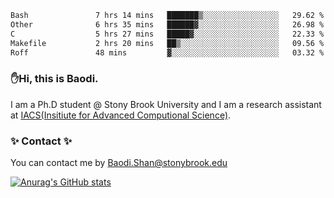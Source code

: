 <!--START_SECTION:waka-->

```txt
Bash               7 hrs 14 mins   ███████▒░░░░░░░░░░░░░░░░░   29.62 %
Other              6 hrs 35 mins   ██████▓░░░░░░░░░░░░░░░░░░   26.98 %
C                  5 hrs 27 mins   █████▓░░░░░░░░░░░░░░░░░░░   22.33 %
Makefile           2 hrs 20 mins   ██▒░░░░░░░░░░░░░░░░░░░░░░   09.56 %
Roff               48 mins         ▓░░░░░░░░░░░░░░░░░░░░░░░░   03.32 %
```

<!--END_SECTION:waka-->

### ✋Hi, this is Baodi. 

I am a Ph.D student @ Stony Brook University and I am a research assistant at [IACS(Insitiute for Advanced Computional Science)](https://iacs.stonybrook.edu/).

### ✨ Contact ✨

You can contact me by [Baodi.Shan@stonybrook.edu](mailto:Baodi.Shan@stonybrook.edu)

[![Anurag's GitHub stats](https://github-readme-stats.vercel.app/api?username=lwshanbd&theme=jolly&show_icons=true&count_private=true&include_all_commits=true)](https://github.com/anuraghazra/github-readme-stats)



<!--
**lwshanbd/lwshanbd** is a ✨ _special_ ✨ repository because its `README.md` (this file) appears on your GitHub profile.

Here are some ideas to get you started:

- 🔭 I’m currently working on ...
- 🌱 I’m currently learning ...
- 👯 I’m looking to collaborate on ...
- 🤔 I’m looking for help with ...
- 💬 Ask me about ...
- 📫 How to reach me: ...
- 😄 Pronouns: ...
- ⚡ Fun fact: ...
-->
